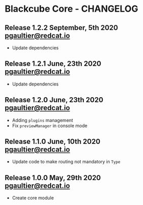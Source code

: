 Blackcube Core - CHANGELOG 
==========================

Release 1.2.2 September, 5th 2020 <pgaultier@redcat.io>
-------------------------------------------------------

 * Update dependencies

Release 1.2.1 June, 23th 2020 <pgaultier@redcat.io>
---------------------------------------------------

 * Update dependencies
 
Release 1.2.0 June, 23th 2020 <pgaultier@redcat.io>
---------------------------------------------------

 * Adding `plugins` management
 * Fix `previewManager` in console mode
 
Release 1.1.0 June, 10th 2020 <pgaultier@redcat.io>
---------------------------------------------------

 * Update code to make routing not mandatory in `Type` 

Release 1.0.0 May, 29th 2020 <pgaultier@redcat.io>
--------------------------------------------------

 * Create core module
